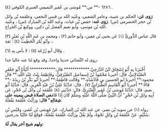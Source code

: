 ٦٢٨٦ -** س:** مُوسَى بن عُمَير التميمي العنبري الكوفي (٤) .

**رَوَى عَن:** الحكم بن عتيبة، وعامر الشعبي، وعُبَيد الله بن قيس النخعي، وعلقمة بْن وائل بْن حجر الحضرمي (س) .**رَوَى عَنه:** حفص بْن غياث، وعَبد الله بْن المبارك (س) ، وعُبَيد الله بْن موسى، وأبو نعيم الفضل بْن دكين، ووكيع بْن الجراح.

قال عباس الدُّورِيُّ (١) عَن يحيى بْن مَعِين، وأبو حاتم (٢) ، ومحمد بن عَبد اللَّهِ بْنِ نُمَيْرٍ (٣) ، وأبُو بُكر الْخَطِيبُ (٤) : ثقة.

وَقَال أبو زُرْعَة (٥) : لا بأس بِهِ (٦) .

روى له النَّسَائي حديثا واحدا، وقد وقع لنا عنه عاليا جدا.

أَخْبَرَنَا بِهِ أَبُو إِسْحَاقَ ابْنُ الدَّرَجِيِّ،************ قال:************ أَنْبَأَنَا أَبُو جَعْفَرٍ الصَّيْدَلانِيُّ، قال: أَخبرنا مَحْمُودُ بْنُ إِسماعيل الصَّيْرَفِيُّ، وفَاطِمَةُ بِنْتُ عَبْدِ اللَّهِ،** قال محمود:** أَخبرنا أبو الحسين بن فَاذْشَاهِ،** وَقَالت فَاطِمَةُ:** أَخبرنا أَبُو بَكْرِ بْنُ رِيذَةَ -** قَالا:** أَخبرنا أَبُو الْقَاسِمِ الطَّبَرَانِيُّ (٧) ، قال: حَدَّثَنَا عَلِيُّ بْنُ عَبْدِ الْعَزِيزِ، قال: حَدَّثَنَا أَبُو نعيم، قال: حَدَّثَنَا مُوسَى بْنُ عُمَير الْعَنْبَرِيُّ، قال: حَدَّثَنِي (٨) عَلْقَمَة بْن وائل بْن حُجْرٍ، عَن أَبِيهِ وائِلِ بْنِ حُجْرٍ" أَنَّ النَّبِيَّ صَلَّى اللَّهُ عَلَيْهِ وسَلَّمَ كَانَ إِذَا قَامَ**في الصلاة قبض بيمينه على شِمَالِهِ" قال:** ورَأَيْتُ عَلْقَمَةَ يَفْعَلُهُ.

رواه (١) عن سويد بْن نصر، عن عَبد الله بْن المبارك، عَنْ مُوسَى بْنِ عُمَير، وقَيْسِ بْنِ سُلَيْمٍ، عَنْ عَلْقَمَةَ بْنِ وائِلٍ نَحْوَهُ، ولَمْ يَقُلْ ورَأَيْتُ عَلْقَمَةَ يَفْعَلُهُ، فَوَقَعَ لَنَا عَالِيًا بدرجتين.

**ولهم شيخ آخر يقال لَهُ:**